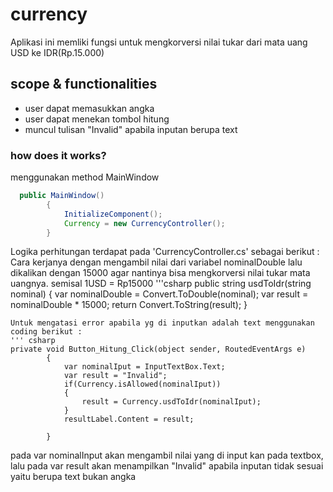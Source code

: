 # currency
Aplikasi ini memliki fungsi untuk mengkorversi nilai tukar dari mata uang USD ke IDR(Rp.15.000)

## scope & functionalities
- user dapat memasukkan angka
- user dapat menekan tombol hitung
- muncul tulisan "Invalid" apabila inputan berupa text

### how does it works?
menggunakan method MainWindow

```java
  public MainWindow()
        {
            InitializeComponent();
            Currency = new CurrencyController();
        }
```
Logika perhitungan terdapat pada 'CurrencyController.cs' sebagai berikut :
Cara kerjanya dengan mengambil nilai dari variabel nominalDouble lalu dikalikan dengan 15000 agar nantinya bisa mengkorversi nilai tukar mata uangnya. semisal 1USD = Rp15000
'''csharp
  public string usdToIdr(string nominal)
        {
            var nominalDouble = Convert.ToDouble(nominal);
            var result = nominalDouble * 15000;
            return Convert.ToString(result);
        }
```
Untuk mengatasi error apabila yg di inputkan adalah text menggunakan coding berikut :
''' csharp
private void Button_Hitung_Click(object sender, RoutedEventArgs e)
        {
            var nominalIput = InputTextBox.Text;
            var result = "Invalid";
            if(Currency.isAllowed(nominalIput))
            {
                result = Currency.usdToIdr(nominalIput);
            }
            resultLabel.Content = result;

        }
```
pada var nominalInput akan mengambil nilai yang di input kan pada textbox, lalu pada var result akan menampilkan "Invalid" apabila inputan tidak sesuai yaitu berupa text bukan angka
